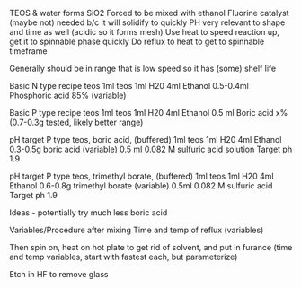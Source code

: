 TEOS & water forms SiO2
Forced to be mixed with ethanol
Fluorine catalyst (maybe not) needed b/c it will solidify to quickly
PH very relevant to shape and time as well (acidic so it forms mesh)
Use heat to speed reaction up, get it to spinnable phase quickly
Do reflux to heat to get to spinnable timeframe

Generally should be in range that is low speed so it has (some) shelf life

Basic N type recipe teos
1ml teos
1ml H20
4ml Ethanol
0.5-0.4ml Phosphoric acid 85% (variable)

Basic P type recipe teos 
1ml teos 
1ml H20
4ml Ethanol
0.5 ml Boric acid x% (0.7-0.3g tested, likely better range)

pH target P type teos, boric acid, (buffered)
1ml teos
1ml H20
4ml Ethanol
0.3-0.5g boric acid (variable)
0.5 ml 0.082 M sulfuric acid solution
Target ph 1.9

pH target P type teos, trimethyl borate, (buffered) 
1ml teos
1ml H20
4ml Ethanol
0.6-0.8g trimethyl borate (variable)
0.5ml 0.082 M sulfuric acid 
Target ph 1.9

Ideas - potentially try much less boric acid

Variables/Procedure after mixing
Time and temp of reflux (variables)

Then spin on, heat on hot plate to get rid of solvent, and put in furance
(time and temp variables, start with fastest each, but parameterize)

Etch in HF to remove glass
